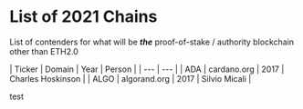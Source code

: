 # List of 2021 Chains

List of contenders for what will be _**the**_ proof-of-stake / authority
blockchain other than ETH2.0

| Ticker | Domain | Year | Person |
| --- | --- |
| ADA | cardano.org | 2017 | Charles Hoskinson |
| ALGO | algorand.org | 2017 |  Silvio Micali |

test
